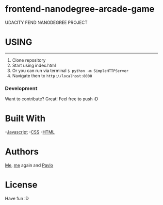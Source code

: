 frontend-nanodegree-arcade-game
===============================

UDACITY FEND NANODEGREE PROJECT 

# USING
---
1. Clone repository
2. Start using index.html
3. Or you can run via terminal 
  `$ python -m SimpleHTTPServer`
4. Navigate then to
   `http://localhost:8000`


### Development

Want to contribute? Great!
Feel free to push :D


# Built With

-[Javascript][js] 
-[CSS][css]
-[HTML][html]

# Authors

[Me][mgh], [me][mgh] again and [Pavlo][mgh]

# License

Have fun :D

   [dill]: <https://github.com/joemccann/dillinger>
   [fai]: <https://fontawesome.com/v4.7.0/icons>
   [js]: <https://www.javascript.com>
   [css]: <https://developer.mozilla.org/en-US/docs/Web/CSS>
   [html]: <https://developer.mozilla.org/en-US/docs/Learn/HTML>
   [mgh]: <https://github.com/PavloGl>
